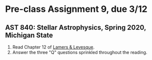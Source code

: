 # Pre-class Assignment 9, due 3/12

## AST 840: Stellar Astrophysics, Spring 2020, Michigan State

1. Read Chapter 12 of [Lamers & Levesque](http://iopscience.iop.org.proxy2.cl.msu.edu/book/978-0-7503-1278-3).
2. Answer the three "Q" questions sprinkled throughout the reading.  
